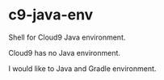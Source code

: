 # c9-java-env
Shell for Cloud9 Java environment.

Cloud9 has no Java environment.

I would like to Java and Gradle environment.
